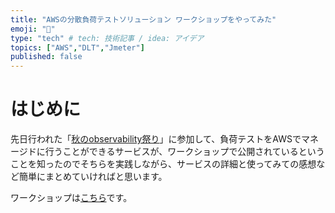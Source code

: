 ```yaml
---
title: "AWSの分散負荷テストソリューション ワークショップをやってみた"
emoji: "🌟"
type: "tech" # tech: 技術記事 / idea: アイデア
topics: ["AWS","DLT","Jmeter"]
published: false
---
```


# はじめに
先日行われた「[秋のobservability祭り](https://aws-startup-lofts.com/apj/loft/tokyo/event/3b5d70e2-9674-475b-8bd7-754b608b64b7)」に参加して、負荷テストをAWSでマネージドに行うことができるサービスが、ワークショップで公開されているということを知ったのでそちらを実践しながら、サービスの詳細と使ってみての感想など簡単にまとめていければと思います。

ワークショップは[こちら](https://catalog.us-east-1.prod.workshops.aws/workshops/401f5147-738e-45d9-be9f-fed9c42a60b0/ja-JP)です。





